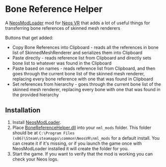 # Bone Reference Helper

A [NeosModLoader](https://github.com/zkxs/NeosModLoader) mod for [Neos VR](https://neos.com/) that adds a lot of useful things for transferring bone references of skinned mesh renderers

Buttons that get added:
- Copy Bone References into Clipboard - reads all the references in bone list of SkinnedMeshRenderer and serializes them into Clipboard
- Paste directly - reads reference list from Clipboard and directly sets bone list to whatever was found in the Clipboard
- Paste based on names - reads reference list from Clipboard, and then goes through the current bone list of the skinned mesh renderer, replacing every bone reference with one that was found in Clipboard
- Set references from hierarchy - goes through the current bone list of the skinned mesh renderer, replacing every bone with one that was found in the provided hierarchy

## Installation
1. Install [NeosModLoader](https://github.com/zkxs/NeosModLoader).
2. Place [BoneReferenceHelper.dll](https://github.com/TheJebForge/BoneSlotReferenceHelper/releases/latest/download/BoneSlotReferenceHelper.dll) into your `nml_mods` folder. This folder should be at `C:\Program Files (x86)\Steam\steamapps\common\NeosVR\nml_mods` for a default install. You can create it if it's missing, or if you launch the game once with NeosModLoader installed it will create the folder for you.
3. Start the game. If you want to verify that the mod is working you can check your Neos logs.
